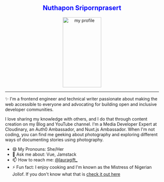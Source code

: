 
<h2 align="center" style="color:blue;">Nuthapon Sripornprasert</h3>
<p style="text-align:center">
<img src="https://github.com/Nathapons/Nathapons.github.io/blob/master/picture/29314707_1726010667442216_1047016552009145206_n.jpg" alt="my profile" width="250" height="230" align="center" style="display: block; margin-left: auto; margin-right: auto; width: 50%;">
</p>

---
✨ I'm a frontend engineer and technical writer passionate about making the web accessible to everyone and advocating for building open and inclusive developer communities. 

I love sharing my knowledge with others, and I do that through content creation on my Blog and YouTube channel. I'm a Media Developer Expert at Cloudinary, an Auth0 Ambassador, and Nuxt.js Ambassador. When I'm not coding, you can find me geeking about photography and exploring different ways of documenting stories using photography.


- 😄 My Pronouns: She/Her   
- 💬 Ask me about: Vue, Jamstack 
- 📫 How to reach me: [@lauragift_](https://twitter.com/lauragift_)
- ⚡ Fun fact: I enjoy cooking and I'm known as the Mistress of Nigerian Jollof. If you don't know what that is [check it out here](https://www.youtube.com/watch?v=kQs5lX91h98)